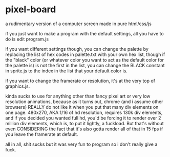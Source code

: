 # pixel-board
a rudimentary version of a computer screen made in pure html/css/js

if you just want to make a program with the default settings, all you have to do is edit program.js

if you want different settings though, you can change the palette by replacing the list of hex codes in palette.txt with your own hex list,
though if the "black" color (or whatever color you want to act as the default color for the palette is) is not the first in the list,
you can change the BLACK constant in sprite.js to the index in the list that your default color is.

if you want to change the framerate or resolution, it's at the very top of graphics.js.

kinda sucks to use for anything other than fancy pixel art or very low resolution animations, because as it turns out,
chrome (and i assume other browsers) REALLY do not like it when you put that many div elements on one page.
480x270, AKA 1/16 of hd resolution, requires 130k div elements, and if you decided you wanted full hd, you'd be 
forcing it to render over 2 million div elements, which is, to put it lightly, a fuckload. But that's without even
CONSIDERING the fact that it's also gotta render all of that in 15 fps if you leave the framerate at default.

all in all, shit sucks but it was very fun to program so i don't really give a fuck.

